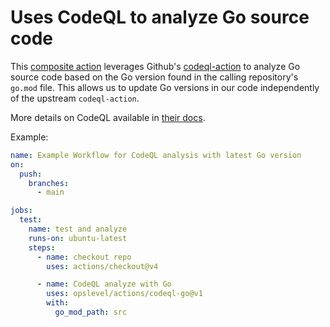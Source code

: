 # Uses CodeQL to analyze Go source code

This [composite action](https://docs.github.com/en/actions/creating-actions/about-custom-actions#composite-actions)
leverages Github's [codeql-action](https://github.com/github/codeql-action) to analyze Go source code based on the
Go version found in the calling repository's `go.mod` file. This allows us to update Go versions in our code
independently of the upstream `codeql-action`.

More details on CodeQL available in [their docs](https://codeql.github.com/docs/).

Example:

```yaml
name: Example Workflow for CodeQL analysis with latest Go version
on:
  push:
    branches:
      - main

jobs:
  test:
    name: test and analyze
    runs-on: ubuntu-latest
    steps:
      - name: checkout repo
        uses: actions/checkout@v4

      - name: CodeQL analyze with Go
        uses: opslevel/actions/codeql-go@v1
        with:
          go_mod_path: src
```
